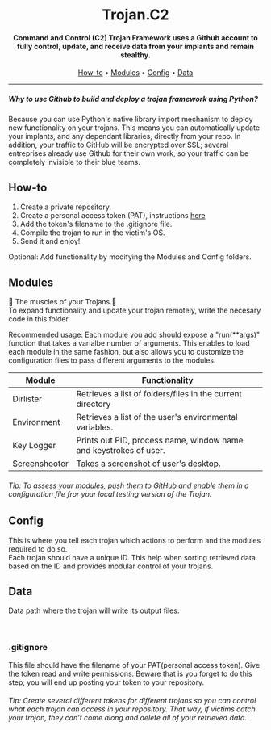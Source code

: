 <h1 align="center"> Trojan.C2</h1>
<h4 align="center">Command and Control (C2) Trojan Framework uses a Github account to fully control, update, and receive data from your implants and remain stealthy.</h4>

<p align="center">
  <a href="#How-to">How-to</a> •
  <a href="#Modules">Modules</a> •
  <a href="#Config">Config</a> •
  <a href="#Data">Data</a>
</p>

___

<h5>Why to use Github to build and deploy a trojan framework using Python?</h5>
Because you can use Python's native library import mechanism to deploy new functionality on your trojans. This means you can automatically update your implants, and any dependant libraries, directly from your repo.
In addition, your traffic to GitHub will be encrypted over SSL; several entreprises already use Github for their own work, so your traffic can be completely invisible to their blue teams. 

## How-to

1. Create a private repository.
2. Create a personal access token (PAT), instructions [here](https://help.github.com/en/github/authenticating-to-github/creating-a-personal-access-token-for-the-command-line/)
3. Add the token's filename to the .gitignore file.
4. Compile the trojan to run in the victim's OS.
5. Send it and enjoy!

<p>Optional: Add functionality by modifying the Modules and Config folders.</p>

## Modules

💪 The muscles of your Trojans.💪 <br />
To expand functionality and update your trojan remotely, write the necesary code in this folder. 
<p>Recommended usage: 
Each module you add should expose a "run(**args)" function that takes a varialbe number of arguments. 
This enables to load each module in the same fashion, but also allows you to customize the configuration
files to pass different arguments to the modules. </p>

<table>
<thead>
<tr>
<th>Module</th>
<th>Functionality</th>
</tr>
</thead>
<tbody>
<tr>
<td>Dirlister</td>
<td>Retrieves a list of folders/files in the current directory</td>
</tr>
<tr>
<td>Environment</td>
<td>Retrieves a list of the user's environmental variables. </td>
</tr>
<tr>
<td>Key Logger</td>
<td>Prints out PID, process name, window name and keystrokes of user.</td>
</tr>
<tr>  
<td>Screenshooter</td>
<td>Takes a screenshot of user's desktop. </td>
</tr>
</tbody>
</table>



<h6> Tip: To assess your modules, push them to GitHub and enable them in a configuration file fror your local testing version of the Trojan.</h6> 

## Config

This is where you tell each trojan which actions to perform and the modules required to do so.<br />
Each trojan should have a unique ID. This help when sorting retrieved data based on the ID and provides modular
control of your trojans. 

## Data

Data path where the trojan will write its output files.

<br>

### .gitignore

This file should have the filename of your PAT(personal access token). Give the token read and write permissions.
Beware that is you forget to do this step, you will end up posting your token to your repository. 

<h6> Tip: Create several different tokens for different trojans so you can control what each trojan can access in your repository. That way, if victims catch your trojan, they can’t come along and delete all of your retrieved data.</h6> 
